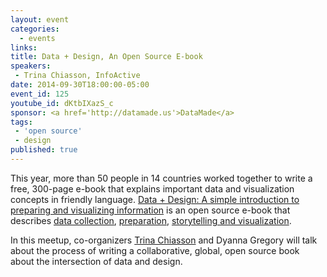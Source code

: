 ```yaml
---
layout: event
categories: 
  - events
links:
title: Data + Design, An Open Source E-book
speakers: 
 - Trina Chiasson, InfoActive
date: 2014-09-30T18:00:00-05:00
event_id: 125
youtube_id: dKtbIXazS_c
sponsor: <a href='http://datamade.us'>DataMade</a>
tags: 
 - 'open source'
 - design
published: true
---
```


This year, more than 50 people in 14 countries worked together to write a free, 300-page e-book that explains important data and visualization concepts in friendly language. [Data + Design: A simple introduction to preparing and visualizing information](https://infoactive.co/data-design) is an open source e-book that describes [data collection](https://infoactive.co/data-design/part02.html), [preparation](https://infoactive.co/data-design/part03.html), [storytelling and visualization](https://infoactive.co/data-design/part04.html).

In this meetup, co-organizers [Trina Chiasson](https://twitter.com/trinachi) and Dyanna Gregory will talk about the process of writing a collaborative, global, open source book about the intersection of data and design.